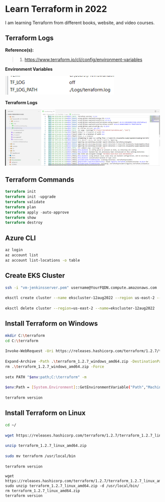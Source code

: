 # Learn Terraform in 2022

I am learning Terraform from different books, website, and video courses.

## Terraform Logs

**Reference(s):**

> 1. https://www.terraform.io/cli/config/environment-variables

**Environment Variables**

![Environment Variables |150x150](./Documentation/Images/EnvironmentVariables.PNG)

**Terraform Logs**

![Terraform Logs |150x150](./Documentation/Images/TerraformLogs.PNG)

## Terraform Commands

```terraform
terraform init
terraform init -upgrade
terraform validate
terraform plan
terraform apply -auto-approve
terraform show
terraform destroy
```

## Azure CLI

```bash
az login
az account list
az account list-locations -o table
```

## Create EKS Cluster

```bash
ssh -i "vm-jenkinsserver.pem" username@YourFQDN.compute.amazonaws.com

eksctl create cluster --name ekscluster-12aug2022 --region us-east-2 --node-type t2.medium

eksctl delete cluster --region=us-east-2 --name=ekscluster-12aug2022
```

## Install Terraform on Windows

```bash
mkdir C:\terraform
cd C:\terraform

Invoke-WebRequest -Uri https://releases.hashicorp.com/terraform/1.2.7/terraform_1.2.7_windows_amd64.zip -outfile terraform_1.2.7_windows_amd64.zip

Expand-Archive -Path .\terraform_1.2.7_windows_amd64.zip -DestinationPath .\
rm .\terraform_1.2.7_windows_amd64.zip -Force

setx PATH "$env:path;C:\terraform" -m

$env:Path = [System.Environment]::GetEnvironmentVariable("Path","Machine") + ";" + [System.Environment]::GetEnvironmentVariable("Path","User")

terraform version
```

## Install Terraform on Linux

```bash
cd ~/

wget https://releases.hashicorp.com/terraform/1.2.7/terraform_1.2.7_linux_amd64.zip

unzip terraform_1.2.7_linux_amd64.zip

sudo mv terraform /usr/local/bin

terraform version
```

```
wget https://releases.hashicorp.com/terraform/1.2.7/terraform_1.2.7_linux_amd64.zip
sudo unzip terraform_1.2.7_linux_amd64.zip -d /usr/local/bin/
rm terraform_1.2.7_linux_amd64.zip
terraform version

```